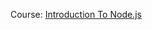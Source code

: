 Course: [Introduction To Node.js](https://courses.edx.org/courses/course-v1:Microsoft+DEV283x+1T2018/course/)
